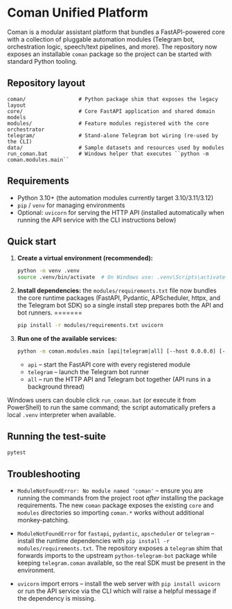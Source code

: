 # Coman Unified Platform

Coman is a modular assistant platform that bundles a FastAPI-powered core with a
collection of pluggable automation modules (Telegram bot, orchestration logic,
speech/text pipelines, and more).  The repository now exposes an installable
``coman`` package so the project can be started with standard Python tooling.

## Repository layout

```
coman/                 # Python package shim that exposes the legacy layout
core/                  # Core FastAPI application and shared domain models
modules/               # Feature modules registered with the core orchestrator
telegram/              # Stand-alone Telegram bot wiring (re-used by the CLI)
data/                  # Sample datasets and resources used by modules
run_coman.bat          # Windows helper that executes ``python -m coman.modules.main``
```

## Requirements

* Python 3.10+ (the automation modules currently target 3.10/3.11/3.12)
* ``pip`` / ``venv`` for managing environments
* Optional: ``uvicorn`` for serving the HTTP API (installed automatically when
  running the API service with the CLI instructions below)

## Quick start

1. **Create a virtual environment (recommended):**
   ```bash
   python -m venv .venv
   source .venv/bin/activate  # On Windows use: .venv\Scripts\activate
   ```
2. **Install dependencies:** the ``modules/requirements.txt`` file now bundles
   the core runtime packages (FastAPI, Pydantic, APScheduler, httpx, and the
   Telegram bot SDK) so a single install step prepares both the API and bot
   runners.
=======

   ```bash
   pip install -r modules/requirements.txt uvicorn
   ```
3. **Run one of the available services:**
   ```bash
   python -m coman.modules.main [api|telegram|all] [--host 0.0.0.0] [--port 8000] [--reload]
   ```
   * ``api`` – start the FastAPI core with every registered module
   * ``telegram`` – launch the Telegram bot runner
   * ``all`` – run the HTTP API and Telegram bot together (API runs in a background thread)

Windows users can double click ``run_coman.bat`` (or execute it from PowerShell)
to run the same command; the script automatically prefers a local ``.venv``
interpreter when available.

## Running the test-suite

```bash
pytest
```

## Troubleshooting

* ``ModuleNotFoundError: No module named 'coman'`` – ensure you are running the
  commands from the project root *after* installing the package requirements.
  The new ``coman`` package exposes the existing ``core`` and ``modules``
  directories so importing ``coman.*`` works without additional monkey-patching.

* ``ModuleNotFoundError`` for ``fastapi``, ``pydantic``, ``apscheduler`` or
  ``telegram`` – install the runtime dependencies with
  ``pip install -r modules/requirements.txt``.  The repository exposes a
  ``telegram`` shim that forwards imports to the upstream
  ``python-telegram-bot`` package while keeping ``telegram.coman`` available,
  so the real SDK must be present in the environment.

* ``uvicorn`` import errors – install the web server with
  ``pip install uvicorn`` or run the API service via the CLI which will raise a
  helpful message if the dependency is missing.
